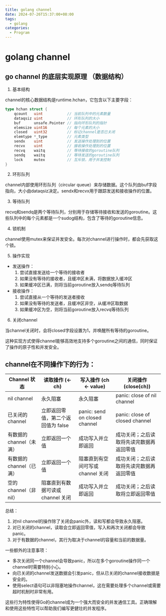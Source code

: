```yaml
---
title: golang channel
date: 2024-07-26T15:37:00+08:00
tags:
  - golang
categories:
  - Program
---
```

# golang channel 

## go channel 的底层实现原理 （数据结构）

1. 基本结构

channel的核心数据结构是runtime.hchan，它包含以下主要字段：

```go
type hchan struct {
    qcount   uint           // 当前队列中的元素数量
    dataqsiz uint           // 环形队列的大小
    buf      unsafe.Pointer // 指向环形队列的指针
    elemsize uint16         // 每个元素的大小
    closed   uint32         // 标记channel是否已关闭
    elemtype *_type         // 元素类型
    sendx    uint           // 发送操作处理到的位置
    recvx    uint           // 接收操作处理到的位置
    recvq    waitq          // 等待接收的goroutine队列
    sendq    waitq          // 等待发送的goroutine队列
    lock     mutex          // 互斥锁，用于并发控制
}
```
2. 环形队列

channel内部使用环形队列（circular queue）来存储数据。这个队列由buf字段指向，大小由dataqsiz决定。sendx和recvx用于跟踪发送和接收操作的位置。

3. 等待队列

recvq和sendq是两个等待队列，分别用于存储等待接收和发送的goroutine。这些队列中的每个元素都是一个sudog结构，包含了等待的goroutine信息。

4. 锁机制

channel使用mutex来保证并发安全。每次对channel进行操作时，都会先获取这个锁。

5. 操作实现

- 发送操作：
    1. 尝试直接发送给一个等待的接收者
    2. 如果没有等待的接收者，且缓冲区未满，将数据放入缓冲区
    3. 如果缓冲区已满，则将当前goroutine放入sendq等待队列
- 接收操作：
    1. 尝试直接从一个等待的发送者接收
    2. 如果没有等待的发送者，且缓冲区非空，从缓冲区取数据
    3. 如果缓冲区为空，则将当前goroutine放入recvq等待队列

6. 关闭channel

当channel关闭时，会将closed字段设置为1，并唤醒所有等待的goroutine。

这种实现方式使得channel能够高效地支持多个goroutine之间的通信，同时保证了操作的原子性和并发安全。

## channel在不同操作下的行为：

| Channel 状态       | 读取操作 (<-ch)           | 写入操作 (ch <- value)            | 关闭操作 (close(ch))               |
| ---------------- | --------------------- | ----------------------------- | ------------------------------ |
| nil channel      | 永久阻塞                  | 永久阻塞                          | panic: close of nil channel    |
| 已关闭的 channel     | 立即返回零值，第二个返回值为 false  | panic: send on closed channel | panic: close of closed channel |
| 有数据的 channel（未满） | 立即返回一个值               | 成功写入并立即返回                     | 成功关闭；之后读取将先读完数据再返回零值           |
| 有数据的 channel（已满） | 立即返回一个值               | 阻塞直到有空间可写或 channel 关闭         | 成功关闭；之后读取将先读完数据再返回零值           |
| 空的 channel（非nil） | 阻塞直到有数据可读或 channel 关闭 | 成功写入并立即返回                     | 成功关闭；之后读取将立即返回零值               |

总结：

1. 对nil channel的操作除了关闭会panic外，读和写都会导致永久阻塞。
2. 对已关闭的channel，读取会立即返回零值，写入和再次关闭都会导致panic。
3. 对于有数据的channel，其行为取决于channel的容量和当前的数据量。

一些额外的注意事项：

- 多次关闭同一个channel会导致panic，所以在多个goroutine操作同一个channel时需要特别小心。
- 向已关闭的channel发送数据会引发panic，但从已关闭的channel接收数据是安全的。
- 使用select语句可以非阻塞地操作channel，这在需要处理多个channel或需要超时机制时非常有用。

这些行为特性使得Go的channel成为一个强大而安全的并发通信工具。正确理解和使用这些特性可以帮助我们编写更健壮的并发程序。